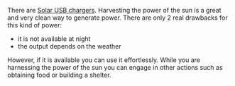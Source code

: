 
There are [Solar USB chargers](SolarUSBCharger). Harvesting the power of the sun is a great and very clean way to generate power. There are only 2 real drawbacks for this kind of power:

* it is not available at night
* the output depends on the weather

However, if it is available you can use it effortlessly. While you are harnessing the power of the sun you can engage in other actions such as obtaining food or building a shelter.
